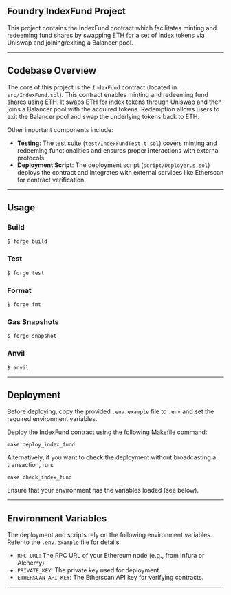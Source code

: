## Foundry IndexFund Project

This project contains the IndexFund contract which facilitates minting and redeeming fund shares by swapping ETH for a set of index tokens via Uniswap and joining/exiting a Balancer pool.

---

## Codebase Overview

The core of this project is the `IndexFund` contract (located in `src/IndexFund.sol`). This contract enables minting and redeeming fund shares using ETH. It swaps ETH for index tokens through Uniswap and then joins a Balancer pool with the acquired tokens. Redemption allows users to exit the Balancer pool and swap the underlying tokens back to ETH.

Other important components include:

- **Testing**: The test suite (`test/IndexFundTest.t.sol`) covers minting and redeeming functionalities and ensures proper interactions with external protocols.
- **Deployment Script**: The deployment script (`script/Deployer.s.sol`) deploys the contract and integrates with external services like Etherscan for contract verification.

---

## Usage

### Build

```shell
$ forge build
```

### Test

```shell
$ forge test
```

### Format

```shell
$ forge fmt
```

### Gas Snapshots

```shell
$ forge snapshot
```

### Anvil

```shell
$ anvil
```

---

## Deployment

Before deploying, copy the provided `.env.example` file to `.env` and set the required environment variables.

Deploy the IndexFund contract using the following Makefile command:

```shell
make deploy_index_fund
```

Alternatively, if you want to check the deployment without broadcasting a transaction, run:

```shell
make check_index_fund
```

Ensure that your environment has the variables loaded (see below).

---

## Environment Variables

The deployment and scripts rely on the following environment variables. Refer to the `.env.example` file for details:

- `RPC_URL`: The RPC URL of your Ethereum node (e.g., from Infura or Alchemy).
- `PRIVATE_KEY`: The private key used for deployment.
- `ETHERSCAN_API_KEY`: The Etherscan API key for verifying contracts.

---

